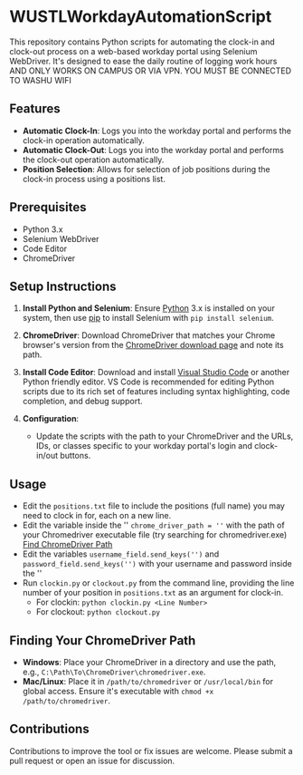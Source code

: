 # WUSTLWorkdayAutomationScript

This repository contains Python scripts for automating the clock-in and clock-out process on a web-based workday portal using Selenium WebDriver. It's designed to ease the daily routine of logging work hours AND ONLY WORKS ON CAMPUS OR VIA VPN. YOU MUST BE CONNECTED TO WASHU WIFI

## Features

- **Automatic Clock-In**: Logs you into the workday portal and performs the clock-in operation automatically.
- **Automatic Clock-Out**: Logs you into the workday portal and performs the clock-out operation automatically.
- **Position Selection**: Allows for selection of job positions during the clock-in process using a positions list.

## Prerequisites

- Python 3.x
- Selenium WebDriver
- Code Editor
- ChromeDriver

## Setup Instructions

1. **Install Python and Selenium**:
   Ensure [Python](https://www.python.org/downloads/) 3.x is installed on your system, then use [pip](https://pypi.org/project/pip/) to install Selenium with `pip install selenium`.

2. **ChromeDriver**:
   Download ChromeDriver that matches your Chrome browser's version from the [ChromeDriver download page](https://sites.google.com/a/chromium.org/chromedriver/) and note its path.

3. **Install Code Editor**:
   Download and install [Visual Studio Code](https://code.visualstudio.com/) or another Python friendly editor. VS Code is recommended for editing Python scripts due to its rich set of features including syntax highlighting, code completion, and debug support.

4. **Configuration**:
   - Update the scripts with the path to your ChromeDriver and the URLs, IDs, or classes specific to your workday portal's login and clock-in/out buttons.

## Usage

- Edit the `positions.txt` file to include the positions (full name) you may need to clock in for, each on a new line.
- Edit the variable inside the '' `chrome_driver_path = ''` with the path of your Chromedriver executable file (try searching for    chromedriver.exe) [Find ChromeDriver Path](##-Finding-Your-ChromeDriver-Path)
- Edit the variables `username_field.send_keys('')` and `password_field.send_keys('')` with your username and password inside the ''
- Run `clockin.py` or `clockout.py` from the command line, providing the line number of your position in `positions.txt` as an argument for clock-in. 
    - For clockin: `python clockin.py <Line Number>`
    - For clockout: `python clockout.py`


## Finding Your ChromeDriver Path

- **Windows**: Place your ChromeDriver in a directory and use the path, e.g., `C:\Path\To\ChromeDriver\chromedriver.exe`.
- **Mac/Linux**: Place it in `/path/to/chromedriver` or `/usr/local/bin` for global access. Ensure it's executable with `chmod +x /path/to/chromedriver`.

## Contributions

Contributions to improve the tool or fix issues are welcome. Please submit a pull request or open an issue for discussion.

